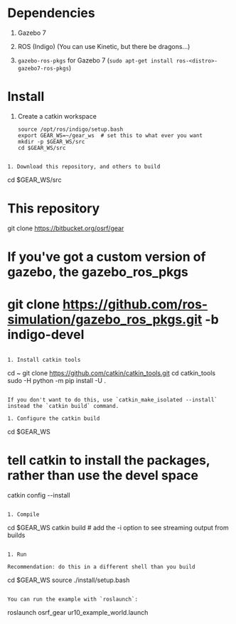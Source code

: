 # Dependencies

1. Gazebo 7
1. ROS (Indigo) (You can use Kinetic, but there be dragons...)

1. `gazebo-ros-pkgs` for Gazebo 7 (`sudo apt-get install ros-<distro>-gazebo7-ros-pkgs`)

# Install

1. Create a catkin workspace

    ```
    source /opt/ros/indigo/setup.bash
    export GEAR_WS=~/gear_ws  # set this to what ever you want
    mkdir -p $GEAR_WS/src
    cd $GEAR_WS/src
```

1. Download this repository, and others to build

```
cd $GEAR_WS/src
# This repository
git clone https://bitbucket.org/osrf/gear
# If you've got a custom version of gazebo, the gazebo_ros_pkgs
# git clone https://github.com/ros-simulation/gazebo_ros_pkgs.git -b indigo-devel
```

1. Install catkin tools

```
cd ~
git clone https://github.com/catkin/catkin_tools.git
cd catkin_tools
sudo -H python -m pip install -U .
```

If you don't want to do this, use `catkin_make_isolated --install` instead the `catkin build` command.

1. Configure the catkin build

```
cd $GEAR_WS
# tell catkin to install the packages, rather than use the devel space
catkin config --install
```

1. Compile

```
cd $GEAR_WS
catkin build  # add the -i option to see streaming output from builds
```

1. Run

Recommendation: do this in a different shell than you build

```
cd $GEAR_WS
source ./install/setup.bash
```

You can run the example with `roslaunch`:

```
roslaunch osrf_gear ur10_example_world.launch
```

